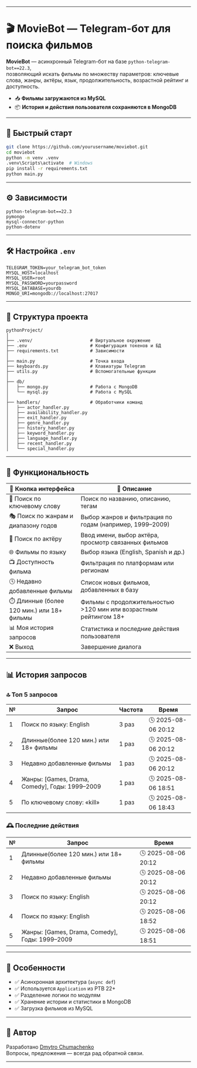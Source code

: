 
---

# 🎬 MovieBot — Telegram-бот для поиска фильмов

**MovieBot** — асинхронный Telegram-бот на базе `python-telegram-bot==22.3`,  
позволяющий искать фильмы по множеству параметров: ключевые слова, жанры, актёры, язык, продолжительность, возрастной рейтинг и доступность.

- 📥 **Фильмы загружаются из MySQL**
- 📦 **История и действия пользователя сохраняются в MongoDB**

---

## 🚀 Быстрый старт

```bash
git clone https://github.com/yourusername/moviebot.git
cd moviebot
python -m venv .venv
.venv\Scripts\activate  # Windows
pip install -r requirements.txt
python main.py
```

---

## ⚙️ Зависимости

```text
python-telegram-bot==22.3
pymongo
mysql-connector-python
python-dotenv
```

---

## 🛠️ Настройка `.env`

```env
TELEGRAM_TOKEN=your_telegram_bot_token
MYSQL_HOST=localhost
MYSQL_USER=root
MYSQL_PASSWORD=yourpassword
MYSQL_DATABASE=yourdb
MONGO_URI=mongodb://localhost:27017
```

---

## 📁 Структура проекта

```
pythonProject/
│
├── .venv/                      # Виртуальное окружение
├── .env                        # Конфигурация токенов и БД
├── requirements.txt            # Зависимости
│
├── main.py                     # Точка входа
├── keyboards.py                # Клавиатуры Telegram
├── utils.py                    # Вспомогательные функции
│
├── db/
│   ├── mongo.py                # Работа с MongoDB
│   └── mysql.py                # Работа с MySQL
│
├── handlers/                   # Обработчики команд
│   ├── actor_handler.py
│   ├── availability_handler.py
│   ├── exit_handler.py
│   ├── genre_handler.py
│   ├── history_handler.py
│   ├── keyword_handler.py
│   ├── language_handler.py
│   ├── recent_handler.py
│   └── special_handler.py
```

---

## 🧠 Функциональность

| 🔘 Кнопка интерфейса                             | 📌 Описание                                                                 |
|--------------------------------------------------|-----------------------------------------------------------------------------|
| 🔎 Поиск по ключевому слову                      | Поиск по названию, описанию, тегам                                          |
| 🎭 Поиск по жанрам и диапазону годов             | Выбор жанров и фильтрация по годам (например, 1999–2009)                    |
| 👤 Поиск по актёру                               | Ввод имени, выбор актёра, просмотр связанных фильмов                        |
| 🌐 Фильмы по языку                               | Выбор языка (English, Spanish и др.)                                        |
| 📺 Доступность фильма                            | Фильтрация по платформам или регионам                                       |
| 🕓 Недавно добавленные фильмы                    | Список новых фильмов, добавленных в базу                                    |
| ⏱️ Длинные (более 120 мин.) или 18+ фильмы       | Фильмы с продолжительностью >120 мин или возрастным рейтингом 18+           |
| 📊 Моя история запросов                          | Статистика и последние действия пользователя                                |
| ❌ Выход                                         | Завершение диалога                                                          |

---

## 📊 История запросов

### 🔝 Топ 5 запросов

| № | Запрос                                                  | Частота | Время                |
|----|----------------------------------------------------------|---------|----------------------|
| 1  | Поиск по языку: English                                  | 3 раз   | 🕓 2025-08-06 20:12  |
| 2  | Длинные(более 120 мин.) или 18+ фильмы                   | 1 раз   | 🕓 2025-08-06 20:12  |
| 3  | Недавно добавленные фильмы                               | 1 раз   | 🕓 2025-08-06 20:12  |
| 4  | Жанры: [Games, Drama, Comedy], Годы: 1999–2009           | 1 раз   | 🕓 2025-08-06 18:51  |
| 5  | По ключевому слову: «kill»                               | 1 раз   | 🕓 2025-08-06 18:43  |

### 🕰️ Последние действия

| № | Запрос                                                  | Время                |
|----|----------------------------------------------------------|----------------------|
| 1  | Длинные(более 120 мин.) или 18+ фильмы                   | 🕓 2025-08-06 20:12  |
| 2  | Недавно добавленные фильмы                               | 🕓 2025-08-06 20:12  |
| 3  | Поиск по языку: English                                  | 🕓 2025-08-06 20:12  |
| 4  | Поиск по языку: English                                  | 🕓 2025-08-06 18:52  |
| 5  | Жанры: [Games, Drama, Comedy], Годы: 1999–2009           | 🕓 2025-08-06 18:51  |

---

## 📌 Особенности

- ✅ Асинхронная архитектура (`async def`)
- ✅ Используется `Application` из PTB 22+
- ✅ Разделение логики по модулям
- ✅ Хранение истории и статистики в MongoDB
- ✅ Загрузка фильмов из MySQL

---

## 👤 Автор

Разработано [Dmytro Chumachenko](https://www.linkedin.com/in/dmitriy-chumachenko)  
Вопросы, предложения — всегда рад обратной связи.

---